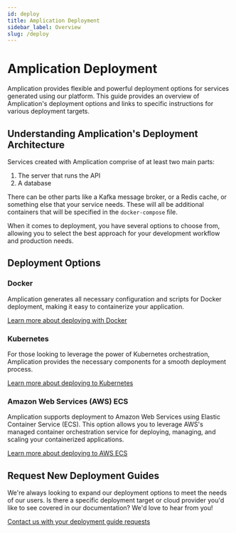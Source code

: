 ```yaml
---
id: deploy
title: Amplication Deployment
sidebar_label: Overview
slug: /deploy
---
```


# Amplication Deployment

Amplication provides flexible and powerful deployment options for services generated using our platform.
This guide provides an overview of Amplication's deployment options and links to specific instructions for various deployment targets.

## Understanding Amplication's Deployment Architecture

Services created with Amplication comprise of at least two main parts:

1. The server that runs the API
2. A database

There can be other parts like a Kafka message broker, or a Redis cache, or something else that your service needs.
These will all be additional containers that will be specified in the `docker-compose` file.

When it comes to deployment, you have several options to choose from, allowing you to select the best approach for your development workflow and production needs.

## Deployment Options

### Docker

Amplication generates all necessary configuration and scripts for Docker deployment, making it easy to containerize your application.

[Learn more about deploying with Docker](/deploy/docker-desktop)

### Kubernetes

For those looking to leverage the power of Kubernetes orchestration, Amplication provides the necessary components for a smooth deployment process.

[Learn more about deploying to Kubernetes](/deploy/kubernetes)

### Amazon Web Services (AWS) ECS

Amplication supports deployment to Amazon Web Services using Elastic Container Service (ECS). This option allows you to leverage AWS's managed container orchestration service for deploying, managing, and scaling your containerized applications.

[Learn more about deploying to AWS ECS](/deploy/aws/ecs)

## Request New Deployment Guides

We're always looking to expand our deployment options to meet the needs of our users. Is there a specific deployment target or cloud provider you'd like to see covered in our documentation? We'd love to hear from you!

[Contact us with your deployment guide requests](https://amplication.com/contact-us)
